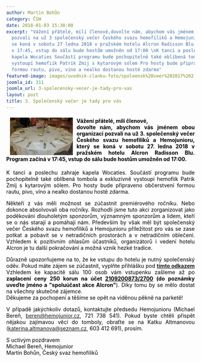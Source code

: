 ```yaml
---
author: Martin Bohůn
category: ČSH
date: 2018-01-03 15:30:00
excerpt: "Vážení přátelé, milí členové,dovolte nám, abychom vás jménem obou organizací
  pozvali na už 3 společenský večer Českého svazu hemofiliků a Hemojunioru, který
  se koná v sobotu 27 ledna 2018 v pražském hotelu Alcron Radisson Blu Program začíná
  v 17:45, vstup do sálu bude hostům umožněn od 17:00 \nK tanci a poslechu zahraje
  kapela Wocaties Součástí programu bude pochopitelně také oblíbená tombola a exkluzivně
  vystoupí hemofiik Patrik Zmij s kytarovým sólem Pro hosty bude připraveno občerstvení
  formou rautu, pivo, víno a nealko dostanou hosté zdarma"
featured-image: images/uvodnik-clanku-foto/spoleensk%20veer%202017%202.jpg
joomla_id: 311
joomla_url: 3-spolecensky-vecer-je-tady-pro-vas
layout: post
title: 3. Společenský večer je tady pro vás
---
```


<h4 style="text-align: justify;"><span><img src="images/uvodnik-clanku-foto/spoleensk%20veer%202017%202.jpg" border="0" width="168" height="100" style="float: left; margin-left: 10px; margin-right: 10px;" /><span style="color: #000000;">Vážení přátelé, milí členové,</span></span><br /><span style="color: #000000;">dovolte nám, abychom vás jménem obou organizací pozvali na už 3. společenský večer Českého svazu hemofiliků a Hemojunioru, který se koná v sobotu 27. ledna 2018 v pražském hotelu Alcron Radisson Blu. Program začíná v 17:45, vstup do sálu bude hostům umožněn od 17:00. </span></h4>
<p style="text-align: justify;"><span style="color: #000000;">K tanci a poslechu zahraje kapela Wocaties. Součástí programu bude pochopitelně také oblíbená tombola a exkluzivně vystoupí hemofiik Patrik Zmij s kytarovým sólem. Pro hosty bude připraveno občerstvení formou rautu, pivo, víno a nealko dostanou hosté zdarma.</span></p>

<p style="text-align: justify;"><span style="color: #000000;">Někteří z vás měli možnost se zúčastnit premiérového ročníku. Nebo dokonce absolvovali oba ročníky. Rozhodli jsme tuto akci zorganizovat jako poděkování dlouholetým sponzorům, významným sponzorům a lidem, kteří se o nás starají a pomáhají nám. Především by však měl být společenský večer Českého svazu hemofiliků a Hemojunioru příležitost pro vás se zase potkat a pobavit se v netradičních prostorách a v netradičním oblečení. Vzhledem k pozitivním ohlasům účastníků, organizátorů i vedení hotelu Alcron je tu další pokračování a možná vznik hezké tradice.</span></p>
<p style="text-align: justify;"><span style="color: #000000;">Důrazně upozorňujeme na to, že ke vstupu do hotelu je nutný společenský oděv. </span><span><span style="color: #000000;">Pokud máte zájem se zúčastnit, vyplňte přihlášku pod</span> <a href="index.php/cs/?option=com_chronoforms&amp;chronoform=Deadline-tabor" title="Deadline Společenský večer"><strong>tímto odkazem </strong></a></span><span><span style="color: #000000;"> Vzhledem ke kapacitě sálu 100 osob vám vstupenku zašleme až po </span><strong><span style="color: #000000;">zaplacení ceny 250 korun na účet</span> </strong></span><span style="text-decoration: underline;"><span style="color: #000000; text-decoration: underline;"><strong><a href="tel:(210)%20920-0873" target="_blank"><span style="color: #000000; text-decoration: underline;">2109200873</span></a></strong></span></span><span><strong><span style="text-decoration: underline;"><span style="color: #000000; text-decoration: underline;">/2700</span></span> <span style="color: #000000;">(do poznámky uveďte jméno a "spoluúčast akce Alcron"</span></strong><span style="color: #000000;">). Díky tomu by se mělo dostat na všechny skutečné zájemce.</span></span><br /><span style="color: #000000;">Děkujeme za pochopení a těšíme se opět na viděnou pěkně na parketě!<br /></span></p>
<p style="text-align: justify;"><span><span style="color: #000000;">V případě jakýchkoliv dotazů, kontaktujte předsedu Hemojunioru (Michael Bereň,</span> </span><a href="mailto:beren@hemojunior.cz" target="_blank">beren@hemojunior.cz</a><span>, <span style="color: #000000;">721 738 541). Pokud byste chtěli přispět nějakou zajímavou věcí do tomboly, obraťte se na Katku Altmanovou</span> (</span><a href="mailto:katerina.altmanova@seznam.cz" target="_blank">katerina.altmanova@seznam.cz</a><span>, <span style="color: #000000;">603 412 691), prosím.</span></span></p>
<p style="text-align: justify;"><span style="color: #000000;">S uctivým pozdravem</span><br /><span style="color: #000000;">Michael Bereň, Hemojunior</span><br /><span style="color: #000000;">Martin Bohůn, Český svaz hemofiliků</span></p>